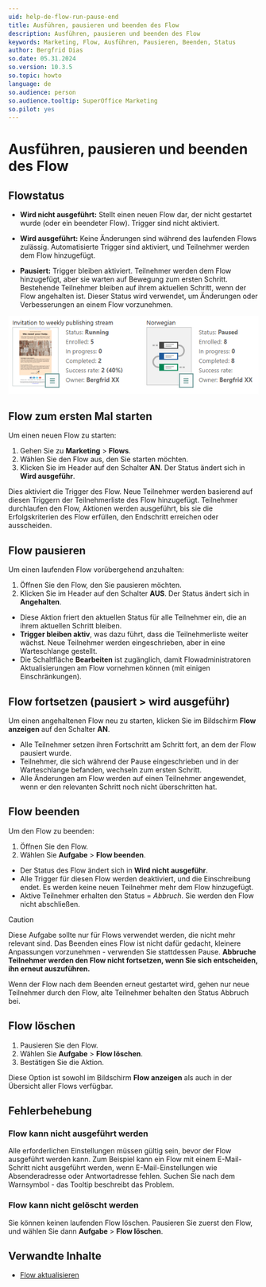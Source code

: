 ```yaml
---
uid: help-de-flow-run-pause-end
title: Ausführen, pausieren und beenden des Flow
description: Ausführen, pausieren und beenden des Flow
keywords: Marketing, Flow, Ausführen, Pausieren, Beenden, Status
author: Bergfrid Dias
so.date: 05.31.2024
so.version: 10.3.5
so.topic: howto
language: de
so.audience: person
so.audience.tooltip: SuperOffice Marketing
so.pilot: yes
---
```


# Ausführen, pausieren und beenden des Flow

## <a id="status" />Flowstatus

* **Wird nicht ausgeführt:** Stellt einen neuen Flow dar, der nicht gestartet wurde (oder ein beendeter Flow). Trigger sind nicht aktiviert.

* **Wird ausgeführt:** Keine Änderungen sind während des laufenden Flows zulässig. Automatisierte Trigger sind aktiviert, und Teilnehmer werden dem Flow hinzugefügt.

* **Pausiert:** Trigger bleiben aktiviert. Teilnehmer werden dem Flow hinzugefügt, aber sie warten auf Bewegung zum ersten Schritt. Bestehende Teilnehmer bleiben auf ihrem aktuellen Schritt, wenn der Flow angehalten ist. Dieser Status wird verwendet, um Änderungen oder Verbesserungen an einem Flow vorzunehmen.

![Marketing-Flow mit unterschiedlichem Status und Statistiken -screenshot][img1]

## Flow zum ersten Mal starten

Um einen neuen Flow zu starten:

1. Gehen Sie zu **Marketing** > **Flows**.
1. Wählen Sie den Flow aus, den Sie starten möchten.
1. Klicken Sie im Header auf den Schalter **AN**. Der Status ändert sich in **Wird ausgeführ**.

Dies aktiviert die Trigger des Flow. Neue Teilnehmer werden basierend auf diesen Triggern der Teilnehmerliste des Flow hinzugefügt. Teilnehmer durchlaufen den Flow, Aktionen werden ausgeführt, bis sie die Erfolgskriterien des Flow erfüllen, den Endschritt erreichen oder ausscheiden.

## Flow pausieren

Um einen laufenden Flow vorübergehend anzuhalten:

1. Öffnen Sie den Flow, den Sie pausieren möchten.
1. Klicken Sie im Header auf den Schalter **AUS**. Der Status ändert sich in **Angehalten**.

* Diese Aktion friert den aktuellen Status für alle Teilnehmer ein, die an ihrem aktuellen Schritt bleiben.
* **Trigger bleiben aktiv**, was dazu führt, dass die Teilnehmerliste weiter wächst. Neue Teilnehmer werden eingeschrieben, aber in eine Warteschlange gestellt.
* Die Schaltfläche **Bearbeiten** ist zugänglich, damit Flowadministratoren Aktualisierungen am Flow vornehmen können (mit einigen Einschränkungen).

## Flow fortsetzen (pausiert > wird ausgeführ)

Um einen angehaltenen Flow neu zu starten, klicken Sie im Bildschirm **Flow anzeigen** auf den Schalter **AN**.

* Alle Teilnehmer setzen ihren Fortschritt am Schritt fort, an dem der Flow pausiert wurde.
* Teilnehmer, die sich während der Pause eingeschrieben und in der Warteschlange befanden, wechseln zum ersten Schritt.
* Alle Änderungen am Flow werden auf einen Teilnehmer angewendet, wenn er den relevanten Schritt noch nicht überschritten hat.

## Flow beenden

Um den Flow zu beenden:

1. Öffnen Sie den Flow.
1. Wählen Sie **Aufgabe** > **Flow beenden**.

* Der Status des Flow ändert sich in **Wird nicht ausgeführ**.
* Alle Trigger für diesen Flow werden deaktiviert, und die Einschreibung endet. Es werden keine neuen Teilnehmer mehr dem Flow hinzugefügt.
* Aktive Teilnehmer erhalten den Status = *Abbruch*. Sie werden den Flow nicht abschließen.

> [!CAUTION]
> Diese Aufgabe sollte nur für Flows verwendet werden, die nicht mehr relevant sind. Das Beenden eines Flow ist nicht dafür gedacht, kleinere Anpassungen vorzunehmen - verwenden Sie stattdessen Pause. **Abbruche Teilnehmer werden den Flow nicht fortsetzen, wenn Sie sich entscheiden, ihn erneut auszuführen.**

Wenn der Flow nach dem Beenden erneut gestartet wird, gehen nur neue Teilnehmer durch den Flow, alte Teilnehmer behalten den Status Abbruch bei.

## <a id="delete" />Flow löschen

1. Pausieren Sie den Flow.
1. Wählen Sie **Aufgabe** > **Flow löschen**.
1. Bestätigen Sie die Aktion.

Diese Option ist sowohl im Bildschirm **Flow anzeigen** als auch in der Übersicht aller Flows verfügbar.

## Fehlerbehebung

### Flow kann nicht ausgeführt werden

Alle erforderlichen Einstellungen müssen gültig sein, bevor der Flow ausgeführt werden kann. Zum Beispiel kann ein Flow mit einem E-Mail-Schritt nicht ausgeführt werden, wenn E-Mail-Einstellungen wie Absenderadresse oder Antwortadresse fehlen. Suchen Sie nach dem Warnsymbol - das Tooltip beschreibt das Problem.

### Flow kann nicht gelöscht werden

Sie können keinen laufenden Flow löschen. Pausieren Sie zuerst den Flow, und wählen Sie dann **Aufgabe** > **Flow löschen**.

## Verwandte Inhalte

* [Flow aktualisieren][1]

<!-- Referenced links -->
[1]: update.md

<!-- Referenced images -->
[img1]: ../../../../media/loc/en/marketing/flow-status.png
